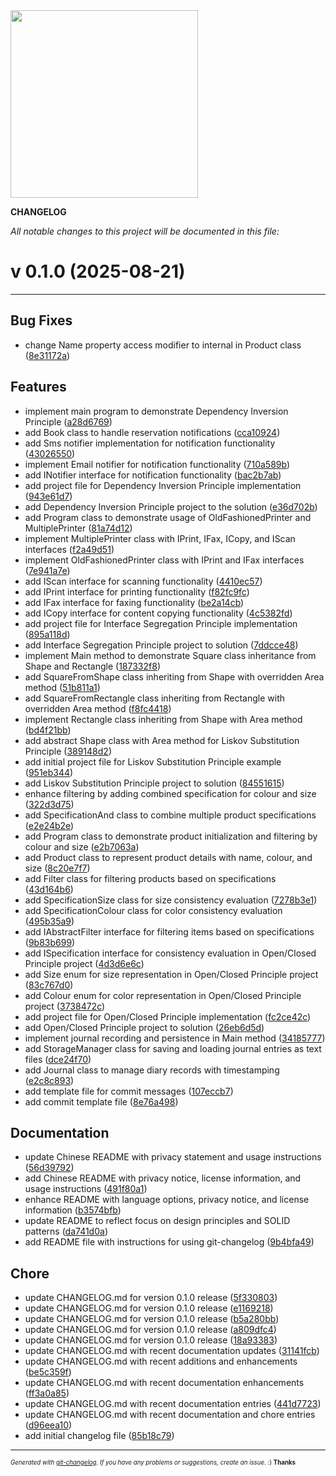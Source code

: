 <img width="300px" src="https://avatars.githubusercontent.com/u/168340159?v=4" />

__CHANGELOG__

_All notable changes to this project will be documented in this file:_

# v 0.1.0  (2025-08-21)



---

## Bug Fixes

- change Name property access modifier to internal in Product class
  ([8e31172a](https://github.com/DaoChaShao/csharp-basic/commit/8e31172a989a85a65b5c9b89e69a10465686c754))


## Features

- implement main program to demonstrate Dependency Inversion Principle
  ([a28d6769](https://github.com/DaoChaShao/csharp-basic/commit/a28d6769c2dea9bf596ad0c40a8f5dc4b8be7fe6))
- add Book class to handle reservation notifications
  ([cca10924](https://github.com/DaoChaShao/csharp-basic/commit/cca109240d924ba8a83219783f103e77281c04db))
- add Sms notifier implementation for notification functionality
  ([43026550](https://github.com/DaoChaShao/csharp-basic/commit/43026550310ab4c6e53c9fd304c73cba9ffbf095))
- implement Email notifier for notification functionality
  ([710a589b](https://github.com/DaoChaShao/csharp-basic/commit/710a589bb9cf9d5b4f1e9dbd31d53be8212b64e7))
- add INotifier interface for notification functionality
  ([bac2b7ab](https://github.com/DaoChaShao/csharp-basic/commit/bac2b7ab6bd627f0c811df1e6acfac950973204d))
- add project file for Dependency Inversion Principle implementation
  ([943e61d7](https://github.com/DaoChaShao/csharp-basic/commit/943e61d756846bc7a08edc585a77497268a1f324))
- add Dependency Inversion Principle project to the solution
  ([e36d702b](https://github.com/DaoChaShao/csharp-basic/commit/e36d702b4131f6693bfe10d9736fd92c68eee653))
- add Program class to demonstrate usage of OldFashionedPrinter and MultiplePrinter
  ([81a74d12](https://github.com/DaoChaShao/csharp-basic/commit/81a74d129aaee6ebf258c2fffecb308668b9e82b))
- implement MultiplePrinter class with IPrint, IFax, ICopy, and IScan interfaces
  ([f2a49d51](https://github.com/DaoChaShao/csharp-basic/commit/f2a49d51ab0ed24105f721d863921f0c7a498c96))
- implement OldFashionedPrinter class with IPrint and IFax interfaces
  ([7e941a7e](https://github.com/DaoChaShao/csharp-basic/commit/7e941a7e0af915e081482bed64cb427f351c1df3))
- add IScan interface for scanning functionality
  ([4410ec57](https://github.com/DaoChaShao/csharp-basic/commit/4410ec57a801c0e1e04bcc51e40fc7124c89eb94))
- add IPrint interface for printing functionality
  ([f82fc9fc](https://github.com/DaoChaShao/csharp-basic/commit/f82fc9fc9339570ef2b5b69b8d357d6ea72e17d4))
- add IFax interface for faxing functionality
  ([be2a14cb](https://github.com/DaoChaShao/csharp-basic/commit/be2a14cbf9ccdf25d49a0078a3b893f65b2d054a))
- add ICopy interface for content copying functionality
  ([4c5382fd](https://github.com/DaoChaShao/csharp-basic/commit/4c5382fdec81ed45067e47911c0382deddc32992))
- add project file for Interface Segregation Principle implementation
  ([895a118d](https://github.com/DaoChaShao/csharp-basic/commit/895a118df52504e088804b5ebde4f15dd5872195))
- add Interface Segregation Principle project to solution
  ([7ddcce48](https://github.com/DaoChaShao/csharp-basic/commit/7ddcce483311f987e145a1d7227756af4c29a778))
- implement Main method to demonstrate Square class inheritance from Shape and Rectangle
  ([187332f8](https://github.com/DaoChaShao/csharp-basic/commit/187332f8945bffdaaa208587d3ba4d5bfd74fed8))
- add SquareFromShape class inheriting from Shape with overridden Area method
  ([51b811a1](https://github.com/DaoChaShao/csharp-basic/commit/51b811a19c58b496f4a65c440c5b4c56198d8e03))
- add SquareFromRectangle class inheriting from Rectangle with overridden Area method
  ([f8fc4418](https://github.com/DaoChaShao/csharp-basic/commit/f8fc4418c42008b7a87184a23f6e09943bb7a2d5))
- implement Rectangle class inheriting from Shape with Area method
  ([bd4f21bb](https://github.com/DaoChaShao/csharp-basic/commit/bd4f21bb0d8397a7d1ac369fb385bc250400fb16))
- add abstract Shape class with Area method for Liskov Substitution Principle
  ([389148d2](https://github.com/DaoChaShao/csharp-basic/commit/389148d29adf95cb6b0ac07057eb7dd660c8e58e))
- add initial project file for Liskov Substitution Principle example
  ([951eb344](https://github.com/DaoChaShao/csharp-basic/commit/951eb344fc6bbc88d8d5d0ab0b7be10f10ce7eaa))
- add Liskov Substitution Principle project to solution
  ([84551615](https://github.com/DaoChaShao/csharp-basic/commit/8455161527e6e557ac2f16ff943a78942b06420d))
- enhance filtering by adding combined specification for colour and size
  ([322d3d75](https://github.com/DaoChaShao/csharp-basic/commit/322d3d75a3e8edd118a9289e3a666c66cfb1f7b3))
- add SpecificationAnd class to combine multiple product specifications
  ([e2e24b2e](https://github.com/DaoChaShao/csharp-basic/commit/e2e24b2e41f16be86f9dcca931893a3c830756f7))
- add Program class to demonstrate product initialization and filtering by colour and size
  ([e2b7063a](https://github.com/DaoChaShao/csharp-basic/commit/e2b7063a08cfa643597129b46caadcd9b47fd565))
- add Product class to represent product details with name, colour, and size
  ([8c20e7f7](https://github.com/DaoChaShao/csharp-basic/commit/8c20e7f7b3307a6e5f47703490925f57a40d38e3))
- add Filter class for filtering products based on specifications
  ([43d164b6](https://github.com/DaoChaShao/csharp-basic/commit/43d164b636f68a78de1934a2e6a64403c8a5e0a7))
- add SpecificationSize class for size consistency evaluation
  ([7278b3e1](https://github.com/DaoChaShao/csharp-basic/commit/7278b3e14ddc2bfc57c7d4031ce5d62450552cb7))
- add SpecificationColour class for color consistency evaluation
  ([495b35a9](https://github.com/DaoChaShao/csharp-basic/commit/495b35a9c818a53d677609a43feaa8c92e8c05cc))
- add IAbstractFilter interface for filtering items based on specifications
  ([9b83b699](https://github.com/DaoChaShao/csharp-basic/commit/9b83b699ed28688914718ec9032aeb55929e1b86))
- add ISpecification interface for consistency evaluation in Open/Closed Principle project
  ([4d3d6e6c](https://github.com/DaoChaShao/csharp-basic/commit/4d3d6e6ceb5ca5cad1b5c5c34b2cb04a72ff679f))
- add Size enum for size representation in Open/Closed Principle project
  ([83c767d0](https://github.com/DaoChaShao/csharp-basic/commit/83c767d0308aed87651fa48c483a907152039198))
- add Colour enum for color representation in Open/Closed Principle project
  ([3738472c](https://github.com/DaoChaShao/csharp-basic/commit/3738472c1f4e37b517b2f9aca75f74068e76c47f))
- add project file for Open/Closed Principle implementation
  ([fc2ce42c](https://github.com/DaoChaShao/csharp-basic/commit/fc2ce42c156a271490e270b76dedc42dd3e9056c))
- add Open/Closed Principle project to solution
  ([26eb6d5d](https://github.com/DaoChaShao/csharp-basic/commit/26eb6d5d91d6ff4f3a41b45119a1763d374976ac))
- implement journal recording and persistence in Main method
  ([34185777](https://github.com/DaoChaShao/csharp-basic/commit/3418577714a9a21e81a000d5f514f9099cf0fb0f))
- add StorageManager class for saving and loading journal entries as text files
  ([dce24f70](https://github.com/DaoChaShao/csharp-basic/commit/dce24f7034694cfe18016b28ec007b0f2977203d))
- add Journal class to manage diary records with timestamping
  ([e2c8c893](https://github.com/DaoChaShao/csharp-basic/commit/e2c8c8936287449237ef090c6b18265db5b9aecf))
- add template file for commit messages
  ([107eccb7](https://github.com/DaoChaShao/csharp-basic/commit/107eccb7cb4beaf017f5c925453cd69fbcd55664))
- add commit template file
  ([8e76a498](https://github.com/DaoChaShao/csharp-basic/commit/8e76a49890438788a4422bfa8e9ddf3540b0cfce))


## Documentation

- update Chinese README with privacy statement and usage instructions
  ([56d39792](https://github.com/DaoChaShao/csharp-basic/commit/56d39792df934c602e35b22f0bb6650d773aba60))
- add Chinese README with privacy notice, license information, and usage instructions
  ([491f80a1](https://github.com/DaoChaShao/csharp-basic/commit/491f80a1d4146eb9afbec7ef676541c101071fbc))
- enhance README with language options, privacy notice, and license information
  ([b3574bfb](https://github.com/DaoChaShao/csharp-basic/commit/b3574bfbc242e406b1f343cb5d490ac069b52518))
- update README to reflect focus on design principles and SOLID patterns
  ([da741d0a](https://github.com/DaoChaShao/csharp-basic/commit/da741d0a0818aed4d9a90c5ac7e4c776461d0991))
- add README file with instructions for using git-changelog
  ([9b4bfa49](https://github.com/DaoChaShao/csharp-basic/commit/9b4bfa490297c98dab06295d49ab36dd9a1d395c))


## Chore

- update CHANGELOG.md for version 0.1.0 release
  ([5f330803](https://github.com/DaoChaShao/csharp-basic/commit/5f330803e563e28ded35577ad66f8398ab9d3e86))
- update CHANGELOG.md for version 0.1.0 release
  ([e1169218](https://github.com/DaoChaShao/csharp-basic/commit/e1169218d5db7adbbd6859f5b31a34b3048664ed))
- update CHANGELOG.md for version 0.1.0 release
  ([b5a280bb](https://github.com/DaoChaShao/csharp-basic/commit/b5a280bb115c1fb719b3c939330cd74349620882))
- update CHANGELOG.md for version 0.1.0 release
  ([a809dfc4](https://github.com/DaoChaShao/csharp-basic/commit/a809dfc4acce719c8e4a266c659f5ecf3a3f3f8e))
- update CHANGELOG.md for version 0.1.0 release
  ([18a93383](https://github.com/DaoChaShao/csharp-basic/commit/18a93383cb42fdcdd4ebc9cd05a59b1f46bbaa3a))
- update CHANGELOG.md with recent documentation updates
  ([31141fcb](https://github.com/DaoChaShao/csharp-basic/commit/31141fcb9790370590970ca2511bf256c4cafb5b))
- update CHANGELOG.md with recent additions and enhancements
  ([be5c359f](https://github.com/DaoChaShao/csharp-basic/commit/be5c359f6197f4d8bff53215184fcdb85b7ae2d5))
- update CHANGELOG.md with recent documentation enhancements
  ([ff3a0a85](https://github.com/DaoChaShao/csharp-basic/commit/ff3a0a85ee89f36d17c02c5fb60791817bd3b11b))
- update CHANGELOG.md with recent documentation entries
  ([441d7723](https://github.com/DaoChaShao/csharp-basic/commit/441d7723968f64a09ac3bc7553b2763c5c272962))
- update CHANGELOG.md with recent documentation and chore entries
  ([d96eea10](https://github.com/DaoChaShao/csharp-basic/commit/d96eea10e8aaba8ab1a9fb8cb103aa913e471351))
- add initial changelog file
  ([85b18c79](https://github.com/DaoChaShao/csharp-basic/commit/85b18c79dfe9f8422dd65fc88a09a44eed76079f))



---
<sub><sup>*Generated with [git-changelog](https://github.com/rafinskipg/git-changelog). If you have any problems or suggestions, create an issue.* :) **Thanks** </sub></sup>